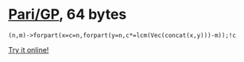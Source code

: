 # [Pari/GP], 64 bytes

    (n,m)->forpart(x=c=n,forpart(y=n,c*=lcm(Vec(concat(x,y)))-m));!c

[Try it online!][TIO-kwrn9sd3]

[Pari/GP]: http://pari.math.u-bordeaux.fr/
[TIO-kwrn9sd3]: https://tio.run/##NYzBCsMgEER/ZZuTWxSqSWygmM/oJeQg0pSAMSI5NF9vlehp3uzOjNdhZV8fF1CROLohG5c9eB0O8lNGOVrdmdjclTUbeX8MMbszOmXoiYhsQ3zdTNTe25NoYCP4sLojYZNNA0ZbSxYKGpHCNHEKfE4gKIisLQVZtM06pH9fQTwycZmyQ6W@k9e1DIhSTANd1hRp@wJXMi/JWufPecb4Bw "Pari/GP – Try It Online"